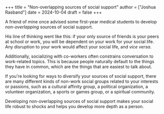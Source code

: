 +++
title = "Non-overlapping sources of social support"
author = ["Joshua Rasband"]
date = 2024-10-04
draft = false
+++

A friend of mine once advised some first-year medical students to develop
_non-overlapping_ sources of social support.

His line of thinking went like this: if your only source of friends is your
peers at school or work, you will be dependent on your work for your social
life. Any disruption to your work would affect your social life, and _vice versa_.

Additionally, socializing with co-workers often constrains conversation to
work-related topics. This is because people naturally default to the things they
have in common, which are the things that are easiest to talk about.

If you're looking for ways to diversify your sources of social support, there
are many different kinds of non-work social groups related to your interests or
passions, such as a cultural affinity group, a political organization, a
volunteer organization, a sports or games group, or a spiritual community.

Developing non-overlapping sources of social support makes your social life
robust to shocks and helps you develop more depth as a person.

